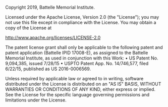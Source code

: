 Copyright 2019, Battelle Memorial Institute.

Licensed under the Apache License, Version 2.0 (the "License"); you may not use this file except in compliance with the License. You may obtain a copy of the License at

http://www.apache.org/licenses/LICENSE-2.0

The patent license grant shall only be applicable to the following patent and patent application (Battelle IPID 17008-E), as assigned to the Battelle Memorial Institute, as used in conjunction with this Work: • US Patent No. 9,094,385, issued 7/28/15 • USPTO Patent App. No. 14/746,577, filed 6/22/15, published as US 2016-0006569.

Unless required by applicable law or agreed to in writing, software distributed under the License is distributed on an "AS IS" BASIS, WITHOUT WARRANTIES OR CONDITIONS OF ANY KIND, either express or implied. See the License for the specific language governing permissions and limitations under the License.